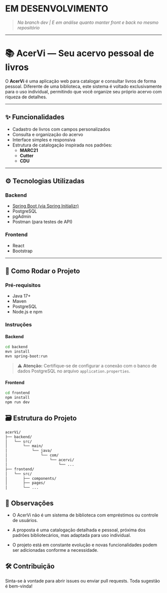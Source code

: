 # EM DESENVOLVIMENTO
> _Na branch dev | E em análise quanto manter front e back no mesmo repositório_
---
# 📚 AcerVi — Seu acervo pessoal de livros

O **AcerVi** é uma aplicação web para catalogar e consultar livros de forma pessoal. Diferente de uma biblioteca, este sistema é voltado exclusivamente para o uso individual, permitindo que você organize seu próprio acervo com riqueza de detalhes.

---

## ✨ Funcionalidades

- Cadastro de livros com campos personalizados
- Consulta e organização do acervo
- Interface simples e responsiva
- Estrutura de catalogação inspirada nos padrões:
  - **MARC21**
  - **Cutter**
  - **CDU**

---

## ⚙️ Tecnologias Utilizadas

### Backend

- [Spring Boot (via Spring Initializr)](https://start.spring.io/)
- PostgreSQL
- pgAdmin
- Postman (para testes de API)

### Frontend

- React
- Bootstrap

---

## 🚀 Como Rodar o Projeto

### Pré-requisitos

- Java 17+
- Maven
- PostgreSQL
- Node.js e npm

### Instruções

#### Backend

```bash
cd backend
mvn install
mvn spring-boot:run
```

> ⚠️ **Atenção:** Certifique-se de configurar a conexão com o banco de dados PostgreSQL no arquivo `application.properties`.

#### Frontend

```bash
cd frontend
npm install
npm run dev
```

## 🗃 Estrutura do Projeto

```bash
acerVi/
├── backend/
│   └── src/
│       └── main/
│           └── java/
│               └── com/
│                   └── acervi/
│                       └── ...
├── frontend/
│   └── src/
│       ├── components/
│       ├── pages/
│       └── ...
```

## 📌 Observações
* O AcerVi não é um sistema de biblioteca com empréstimos ou controle de usuários.

* A proposta é uma catalogação detalhada e pessoal, próxima dos padrões bibliotecários, mas adaptada para uso individual.

* O projeto está em constante evolução e novas funcionalidades podem ser adicionadas conforme a necessidade.

## 🛠 Contribuição
Sinta-se à vontade para abrir issues ou enviar pull requests. Toda sugestão é bem-vinda!
